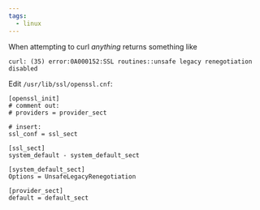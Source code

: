```yaml
---
tags:
  - linux
---
```

When attempting to curl *anything* returns something like
```
curl: (35) error:0A000152:SSL routines::unsafe legacy renegotiation disabled
```

Edit `/usr/lib/ssl/openssl.cnf`:
```
[openssl_init]
# comment out:
# providers = provider_sect

# insert:
ssl_conf = ssl_sect

[ssl_sect]
system_default - system_default_sect

[system_default_sect]
Options = UnsafeLegacyRenegotiation

[provider_sect]
default = default_sect
```
